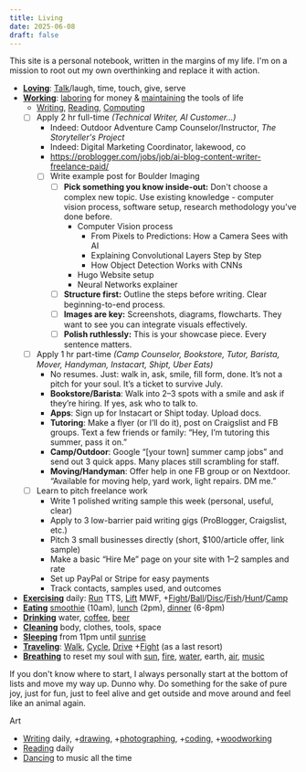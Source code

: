 ```yaml
---
title: Living
date: 2025-06-08
draft: false
---
```

This site is a personal notebook, written in the margins of my life. I'm on a mission to root out my own overthinking and replace it with action.

- **[Loving](/loving)**: [Talk](/talking)/laugh, time, touch, give, serve
- **[Working](/working)**: [laboring](/laboring) for money & [maintaining](/maintaining) the tools of life
	-  [Writing](/writing), [Reading](/reading), [Computing](/computing)
	- [ ] Apply 2 hr full-time *(Technical Writer, AI Customer...)*
		- Indeed: Outdoor Adventure Camp Counselor/Instructor, *The Storyteller's Project*
		- Indeed: Digital Marketing Coordinator, lakewood, co
		- https://problogger.com/jobs/job/ai-blog-content-writer-freelance-paid/
		- [ ] Write example post for Boulder Imaging
			- [ ] **Pick something you know inside-out:** Don't choose a complex new topic. Use existing knowledge - computer vision process, software setup, research methodology you've done before.
				- Computer Vision process
					- From Pixels to Predictions: How a Camera Sees with AI
					- Explaining Convolutional Layers Step by Step
					- How Object Detection Works with CNNs
				- Hugo Website setup
				- Neural Networks explainer
			- [ ] **Structure first:** Outline the steps before writing. Clear beginning-to-end process.
			- [ ] **Images are key:** Screenshots, diagrams, flowcharts. They want to see you can integrate visuals effectively.
			- [ ] **Polish ruthlessly:** This is your showcase piece. Every sentence matters.
	- [ ] Apply 1 hr part-time *(Camp Counselor, Bookstore, Tutor, Barista, Mover, Handyman, Instacart, Shipt, Uber Eats)*
		- No resumes. Just: walk in, ask, smile, fill form, done. It’s not a pitch for your soul. It’s a ticket to survive July.
		- **Bookstore/Barista**: Walk into 2–3 spots with a smile and ask if they’re hiring. If yes, ask who to talk to.
		- **Apps**: Sign up for Instacart or Shipt today. Upload docs.
		- **Tutoring**: Make a flyer (or I’ll do it), post on Craigslist and FB groups. Text a few friends or family: “Hey, I’m tutoring this summer, pass it on.”
		- **Camp/Outdoor**: Google “[your town] summer camp jobs” and send out 3 quick apps. Many places still scrambling for staff.
		- **Moving/Handyman**: Offer help in one FB group or on Nextdoor. “Available for moving help, yard work, light repairs. DM me.”
	- [ ] Learn to pitch freelance work
		- Write 1 polished writing sample this week (personal, useful, clear)
		- Apply to 3 low-barrier paid writing gigs (ProBlogger, Craigslist, etc.)
		- Pitch 3 small businesses directly (short, $100/article offer, link sample)
		- Make a basic “Hire Me” page on your site with 1–2 samples and rate
		- Set up PayPal or Stripe for easy payments
		- Track contacts, samples used, and outcomes

- **[Exercising](/exercising)** daily: [Run](/running) TTS, [Lift](/lifting) MWF, +[Fight](/fighting)/[Ball](/balling)/[Disc](/disc-golfing)/[Fish](/fishing)/[Hunt](/hunting)/[Camp](/camping)
- **[Eating](/eating)** [smoothie](/smoothie) (10am), [lunch](/lunchbox) (2pm), [dinner](/menu) (6-8pm)
- **[Drinking](/drinking)** water, [coffee](/coffee), [beer](/beer)
- **[Cleaning](/cleaning)** body, clothes, tools, space
- **[Sleeping](/sleeping)** from 11pm until [sunrise](/sunlight)
- **[Traveling](/traveling)**: [Walk](/walking), [Cycle](/cycling), [Drive](/driving) +[Fight](/fighting) (as a last resort)
- **[Breathing](/breathing)** to reset my soul with [sun](/sunlight), [fire](/fire), [water](/water), earth, [air](/air), [music](/music)

If you don't know where to start, I always personally start at the bottom of lists and move my way up. Dunno why. Do something for the sake of pure joy, just for fun, just to feel alive and get outside and move around and feel like an animal again.

Art
- [Writing](/writing) daily, +[drawing](/drawing), +[photographing](/photographing), +[coding](/coding), +[woodworking](/woodworking)
- [Reading](/reading) daily
- [Dancing](/dancing) to music all the time





